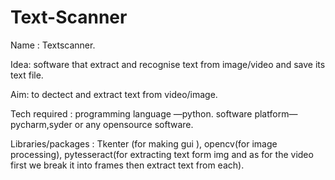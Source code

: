 # Text-Scanner

Name​ : Textscanner. 

Idea:​ software that extract and recognise text from image/video and save its text file. 
 
Aim:​ to dectect and extract text from video/image. 
 
Tech required ​:  programming language —python. software platform—pycharm,syder or any opensource software. 

Libraries/packages : Tkenter (for making gui ), opencv(for image processing), pytesseract(for extracting text form img and as for the video first we break it into frames then extract text from each). 
 
 
 
 
